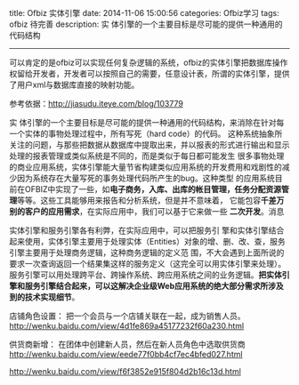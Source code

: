 title: Ofbiz 实体引擎
date: 2014-11-06 15:00:56
categories: Ofbiz学习
tags: ofbiz 待完善
description: 实 体引擎的一个主要目标是尽可能的提供一种通用的代码结构

---


可以肯定的是ofbiz可以实现任何复杂逻辑的系统，ofbiz的实体引擎把数据库操作权留给开发者，开发者可以按照自己的需要，任意设计表，所谓的实体引擎，提供了用户xml与数据库直接的映射功能。

参考依据：http://jiasudu.iteye.com/blog/103779

实 体引擎的一个主要目标是尽可能的提供一种通用的代码结构，来消除在针对每一个实体的事物处理过程中，所有写死（hard code）的代码。 这种系统抽象所关注的问题，与那些把数据从数据库中提取出来，并以报表的形式进行输出和显示处理的报表管理或类似系统是不同的，而是类似于每日都可能发生 很多事物处理的商业应用系统，实体引擎能大量节省构建类似应用系统的开发费用和戏剧性的减少因为系统存在大量写死的事务处理代码所产生的bug。这种类型 的应用系统目前在OFBIZ中实现了一些，如**电子商务，入库、出库的帐目管理，任务分配资源管理**等等。这些工具能够用来报告和分析系统，但是并不意味着， 它能包容**千差万别的客户的应用需求**，在实际应用中，我们可以基于它来做一些 **二次开发**。消息



实体引擎和服务引擎各有利弊，在实际应用中，可以把服务引 擎和实体引擎结合起来使用，实体引擎主要用于处理实体（Entities）对象的增、删、改、查，服务引擎主要用于处理商务逻辑，这种商务逻辑的定义范 围，不大会遇到上面所说的要求一次查询返回一个结果集这样的服务定义（这完全可以用实体引擎来处理）。
服务引擎可以用处理跨平台、跨操作系统、跨应用系统之间的业务逻辑。**把实体引擎和服务引擎结合起来，可以这解决企业级Web应用系统的绝大部分需求所涉及到的技术实现细节**。


店铺角色设置：
把一个会员与一个店铺关联在一起，成为销售人员。
http://wenku.baidu.com/view/4d1fe869a45177232f60a230.html

供货商新增：
在团体中创建新人员，然后在新人员角色中选取供货商
http://wenku.baidu.com/view/eede77f0bb4cf7ec4bfed027.html	

http://wenku.baidu.com/view/f6f3852e915f804d2b16c13d.html
